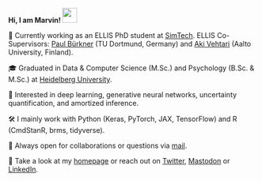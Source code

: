 <b>Hi, I am Marvin! <img src="https://media.giphy.com/media/hvRJCLFzcasrR4ia7z/giphy.gif" width="30px"> </b>

📌 Currently working as an ELLIS PhD student at [SimTech](https://www.simtech.uni-stuttgart.de/). ELLIS Co-Supervisors: [Paul Bürkner](https://paul-buerkner.github.io/) (TU Dortmund, Germany) and [Aki Vehtari](https://users.aalto.fi/~ave/) (Aalto University, Finland).

🎓 Graduated in Data & Computer Science (M.Sc.) and Psychology (B.Sc. & M.Sc.) at [Heidelberg University](https://www.uni-heidelberg.de/en).

👀 Interested in deep learning, generative neural networks, uncertainty quantification, and amortized inference.

🛠 I mainly work with Python (Keras, PyTorch, JAX, TensorFlow) and R (CmdStanR, brms, tidyverse).

📩 Always open for collaborations or questions via [mail](mailto:mail.marvinschmitt@gmail.com).

💬 Take a look at my [homepage](https://www.marvinschmitt.com) or reach out on [Twitter](https://twitter.com/MarvinSchmittML), [Mastodon](https://www.linkedin.com/in/marvin-schmitt-a85b321a2/) or [LinkedIn](https://www.linkedin.com/in/marvin-schmitt-a85b321a2/).
